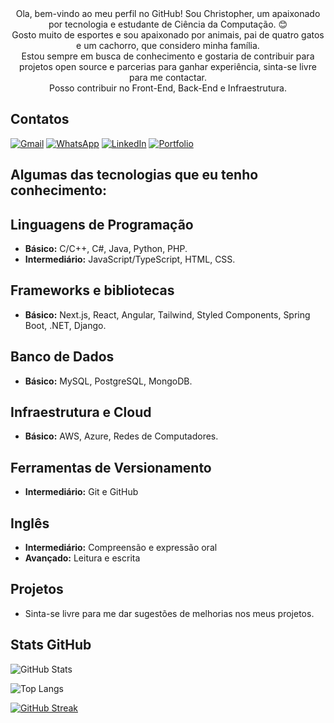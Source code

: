<div align=center>
  Ola, bem-vindo ao meu perfil no GitHub! Sou Christopher, um apaixonado por tecnologia e estudante de Ciência da Computação. 😊
  
  <br>
  Gosto muito de esportes e sou apaixonado por animais, pai de quatro gatos e um cachorro, que considero minha família.
  
  <br>
  Estou sempre em busca de conhecimento e gostaria de contribuir para projetos open source e parcerias para ganhar experiência, sinta-se livre para me contactar.
  
  <br>
  Posso contribuir no Front-End, Back-End e Infraestrutura.
</div>
  
## Contatos
[![Gmail](https://img.shields.io/badge/Gmail-333333?style=for-the-badge&logo=gmail&logoColor=red)](mailto:chrisbmineiro@gmail.com)
[![WhatsApp](https://img.shields.io/badge/WhatsApp-25D366?style=for-the-badge&logo=whatsapp&logoColor=white)](https://wa.me/+5511985154394)
[![LinkedIn](https://img.shields.io/badge/LinkedIn-0077B5?style=for-the-badge&logo=linkedin&logoColor=white)](https://www.linkedin.com/in/chrisbmineiro/)
[![Portfolio](https://img.shields.io/badge/Portfolio-FF5722?style=for-the-badge&logo=todoist&logoColor=white)](https://chrisbmineiro.github.io/portfolio3)

## Algumas das tecnologias que eu tenho conhecimento:
## Linguagens de Programação
- **Básico:** C/C++, C#, Java, Python, PHP.
- **Intermediário:** JavaScript/TypeScript, HTML, CSS.
## Frameworks e bibliotecas
- **Básico:** Next.js, React, Angular, Tailwind, Styled Components, Spring Boot, .NET, Django.
## Banco de Dados
- **Básico:** MySQL, PostgreSQL, MongoDB.
## Infraestrutura e Cloud
- **Básico:** AWS, Azure, Redes de Computadores.
## Ferramentas de Versionamento
- **Intermediário:** Git e GitHub
## Inglês
- **Intermediário:** Compreensão e expressão oral
- **Avançado:** Leitura e escrita
## Projetos
- Sinta-se livre para me dar sugestões de melhorias nos meus projetos.

## Stats GitHub
<div>

![GitHub Stats](https://github-readme-stats.vercel.app/api?username=chrisbmineiro&theme=transparent&bg_color=000&border_color=30A3DC&show_icons=true&icon_color=30A3DC&title_color=E94D5F&text_color=FFF)
  
![Top Langs](https://github-readme-stats.vercel.app/api/top-langs/?username=chrisbmineiro&bg_color=000&border_color=30A3DC&title_color=E94D5F&text_color=FFF)

[![GitHub Streak](https://streak-stats.demolab.com/?user=chrisbmineiro&theme=bear&background=000&border=30A3DC&dates=FFF)](https://git.io/streak-stats)

</div>